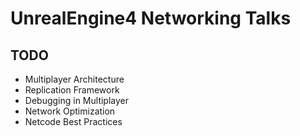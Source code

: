 # UnrealEngine4 Networking Talks

## TODO

- Multiplayer Architecture
- Replication Framework
- Debugging in Multiplayer
- Network Optimization
- Netcode Best Practices
